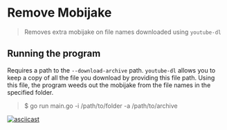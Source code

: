 # Remove Mobijake

> Removes extra mobijake on file names downloaded using `youtube-dl`

## Running the program

Requires a path to the `--download-archive` path. `youtube-dl` allows you to keep a copy of all the file you download by providing this file path. Using this file, the program weeds out the mobijake from the file names in the specified folder.

> $ go run main.go -i /path/to/folder -a /path/to/archive

[![asciicast](https://asciinema.org/a/IW9h1ZQbB9REUzs4uSKxEnNtr.png)](https://asciinema.org/a/IW9h1ZQbB9REUzs4uSKxEnNtr)
